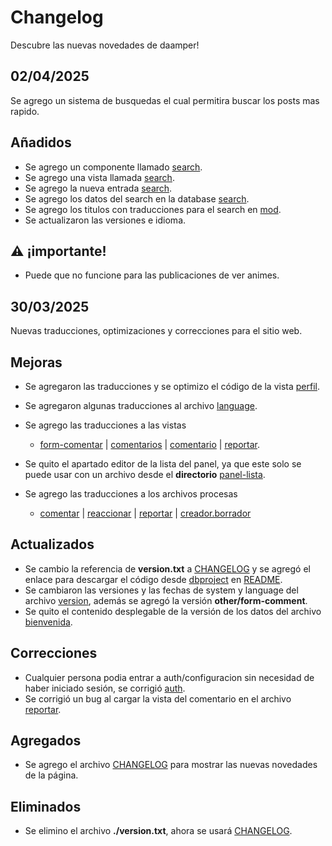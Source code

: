 # Changelog
Descubre las nuevas novedades de daamper!

## 02/04/2025
Se agrego un sistema de busquedas el cual permitira buscar los posts mas rapido.

## Añadidos
- Se agrego un componente llamado [search](./app/views/components/search-view.php).
- Se agrego una vista llamada [search](./app/views/main/search-view.php).
- Se agrego la nueva entrada [search](./search.php).
- Se agrego los datos del search en la database [search](./database/other/search.json).
- Se agrego los titulos con traducciones para el search en [mod](./panel/app/creador/creadores/normal/mod.php).
- Se actualizaron las versiones e idioma.

## ⚠️ ¡importante!
- Puede que no funcione para las publicaciones de ver animes.

## 30/03/2025  
Nuevas traducciones, optimizaciones y correcciones para el sitio web.

## Mejoras
- Se agregaron las traducciones y se optimizo el código de la vista [perfil](./app/views/main/perfil-view.php).
- Se agregaron algunas traducciones al archivo [language](./database/config/language.json).
- Se agrego las traducciones a las vistas
    - [form-comentar](./app/views/main/form-comentar-view.php) | [comentarios](./app/views/main/comentarios-view.php) | [comentario](./app/views/main/comentario-view.php) | [reportar](./app/views/main/reportar-view.php).
- Se quito el apartado editor de la lista del panel, ya que este solo se puede usar con un archivo desde el **directorio** [panel-lista](./app/views/main/panel-lista-view.php).

- Se agrego las traducciones a los archivos procesas
    - [comentar](./procesa/procesa.comentar.php) | [reaccionar](./procesa/procesa.reaccionar.php) | [reportar](./procesa/procesa.reportar.php) | [creador.borrador](./panel/procesa/procesa.creador.borrador.php)

## Actualizados
- Se cambio la referencia de **version.txt** a [CHANGELOG](./CHANGELOG.md) y se agregó el enlace para descargar el código desde [dbproject](https://dbproject.rf.gd/web/daamper) en [README](./README.md).
- Se cambiaron las versiones y las fechas de system y language del archivo [version](./database/config/version.json), además se agregó la versión **other/form-comment**.
- Se quito el contenido desplegable de la versión de los datos del archivo [bienvenida](./app/database/publicaciones/pu_bienvenida.php).

## Correcciones
- Cualquier persona podia entrar a auth/configuracion sin necesidad de haber iniciado sesión, se corrigió [auth](./app/global/routes/auth.php).
- Se corrigió un bug al cargar la vista del comentario en el archivo [reportar](./app/views/main/reportar-view.php).

## Agregados
- Se agrego el archivo [CHANGELOG](./CHANGELOG.md) para mostrar las nuevas novedades de la página.

## Eliminados
- Se elimino el archivo **./version.txt**, ahora se usará [CHANGELOG](./CHANGELOG.md).